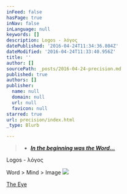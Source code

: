 ```yaml
---
inFeed: false
hasPage: true
inNav: false
inLanguage: null
keywords: []
description: Logos - λόγος
datePublished: '2016-04-24T11:34:36.804Z'
dateModified: '2016-04-24T11:33:40.956Z'
title: ''
author: []
sourcePath: _posts/2016-04-24-precision.md
published: true
authors: []
publisher:
  name: null
  domain: null
  url: null
  favicon: null
starred: true
url: precision/index.html
_type: Blurb

---
```

> * **_[In the beginning was the Word...][0]_**

Logos - λόγος

Word \> Mind \> Image ![](https://the-grid-user-content.s3-us-west-2.amazonaws.com/5a473a63-acbc-4437-9534-1f276691d6e4.jpg)

[The Eye][1]

[0]: null
[1]: http://www.albanydailystar.com/wp-content/uploads/2015/12/the-first-born-galaxy-spotted-by-nasa.jpg